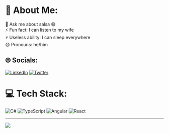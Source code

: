 
# 💫 About Me:
💬 Ask me about salsa 😄<br>⚡ Fun fact: I can listen to my wife<br>⚡ Useless ability: I can sleep everywhere<br>😄 Pronouns: he/him


## 🌐 Socials:
[![LinkedIn](https://img.shields.io/badge/LinkedIn-%230077B5.svg?logo=linkedin&logoColor=white)](https://www.linkedin.com/in/andrei-kapytau/) [![Twitter](https://img.shields.io/badge/Twitter-%231DA1F2.svg?logo=Twitter&logoColor=white)](https://twitter.com/sirlonlilokli) 

# 💻 Tech Stack:
![C#](https://img.shields.io/badge/c%23-%23239120.svg?style=for-the-badge&logo=c-sharp&logoColor=white) ![TypeScript](https://img.shields.io/badge/typescript-%23007ACC.svg?style=for-the-badge&logo=typescript&logoColor=white) ![Angular](https://img.shields.io/badge/angular-%23DD0031.svg?style=for-the-badge&logo=angular&logoColor=white) ![React](https://img.shields.io/badge/react-%2320232a.svg?style=for-the-badge&logo=react&logoColor=%2361DAFB)

---
[![](https://visitcount.itsvg.in/api?id=Lonli-Lokli&icon=0&color=0)](https://visitcount.itsvg.in)
